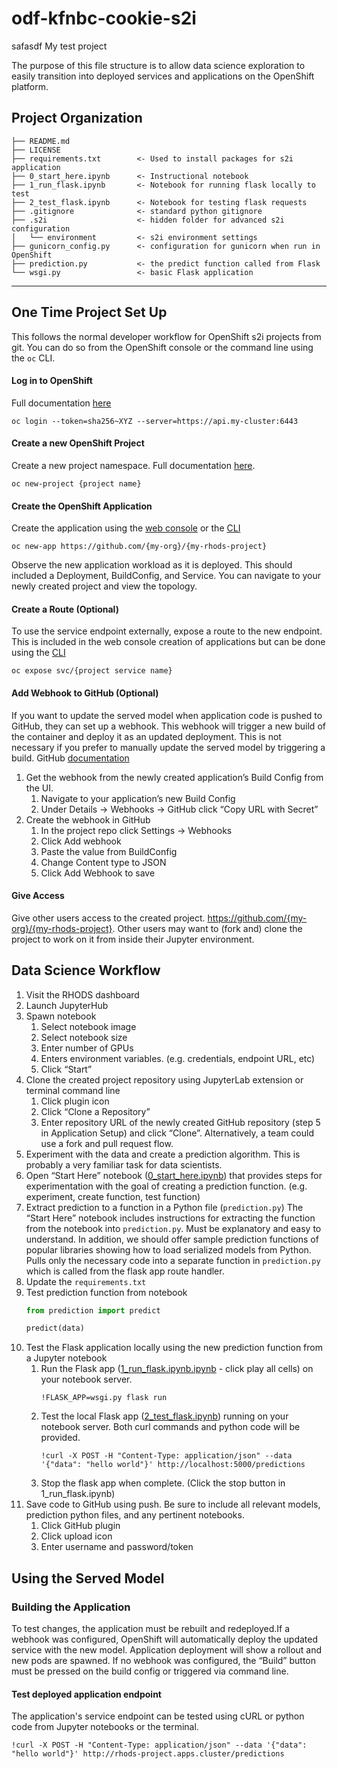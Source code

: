 odf-kfnbc-cookie-s2i
==============================
safasdf
My test project

The purpose of this file structure is to allow data science exploration to easily transition into deployed services and applications on the OpenShift platform.

## Project Organization
```
├── README.md
├── LICENSE
├── requirements.txt        <- Used to install packages for s2i application
├── 0_start_here.ipynb      <- Instructional notebook
├── 1_run_flask.ipynb       <- Notebook for running flask locally to test
├── 2_test_flask.ipynb      <- Notebook for testing flask requests
├── .gitignore              <- standard python gitignore
├── .s2i                    <- hidden folder for advanced s2i configuration
│   └── environment         <- s2i environment settings
├── gunicorn_config.py      <- configuration for gunicorn when run in OpenShift
├── prediction.py           <- the predict function called from Flask
└── wsgi.py                 <- basic Flask application
```
--------


## One Time Project Set Up

This follows the normal developer workflow for OpenShift s2i projects from git.  You can do so from the OpenShift console or the command line using the `oc` CLI.

#### Log in to OpenShift
Full documentation [here](https://docs.okd.io/latest/cli_reference/openshift_cli/getting-started-cli.html#cli-logging-in_cli-developer-commands)
```shell
oc login --token=sha256~XYZ --server=https://api.my-cluster:6443
```
#### Create a new OpenShift Project
Create a new project namespace. Full documentation [here](https://docs.okd.io/latest/cli_reference/openshift_cli/developer-cli-commands.html#new-project).
```shell
oc new-project {project name}
```

#### Create the OpenShift Application
Create the application using the [web console](https://docs.okd.io/latest/applications/application_life_cycle_management/odc-creating-applications-using-developer-perspective.html#odc-importing-codebase-from-git-to-create-application_odc-creating-applications-using-developer-perspective) or the [CLI](https://docs.okd.io/latest/cli_reference/openshift_cli/developer-cli-commands.html#new-app)
```shell
oc new-app https://github.com/{my-org}/{my-rhods-project}
```
Observe the new application workload as it is deployed.  This should included a Deployment, BuildConfig, and Service.  You can navigate to your newly created project and view the topology.

#### Create a Route (Optional)
To use the service endpoint externally, expose a route to the new endpoint.  This is included in the web console creation of applications but can be done using the [CLI](https://docs.okd.io/latest/cli_reference/openshift_cli/developer-cli-commands.html#expose)
```shell
oc expose svc/{project service name}
```

#### Add Webhook to GitHub (Optional)
If you want to update the served model when application code is pushed to GitHub, they can set up a webhook.  This webhook will trigger a new build of the container and deploy it as an updated deployment.  This is not necessary if you prefer to manually update the served model by triggering a build. GitHub [documentation](https://docs.github.com/en/developers/webhooks-and-events/creating-webhooks)

1. Get the webhook from the newly created application’s Build Config from the UI.
    1. Navigate to your application’s new Build Config
    1. Under Details -> Webhooks -> GitHub click “Copy URL with Secret”
1. Create the webhook in GitHub
    1. In the project repo click Settings -> Webhooks
    1. Click Add webhook
    1. Paste the value from BuildConfig
    1. Change Content type to JSON
    1. Click Add Webhook to save

#### Give Access
Give other users access to the created project. https://github.com/{my-org}/{my-rhods-project}.  Other users may want to (fork and) clone the project to work on it from inside their Jupyter environment.


## Data Science Workflow
1. Visit the RHODS dashboard
1. Launch JupyterHub
1. Spawn notebook
    1. Select notebook image
    1. Select notebook size
    1. Enter number of GPUs
    1. Enters environment variables.  (e.g. credentials, endpoint URL, etc)
    1. Click “Start”
1. Clone the created project repository using JupyterLab extension or terminal command line
    1. Click plugin icon
    1. Click “Clone a Repository”
    1. Enter repository URL of the newly created GitHub repository (step 5 in Application Setup) and click “Clone”. Alternatively, a team could use a fork and pull request flow.
1. Experiment with the data and create a prediction algorithm.  This is probably a very familiar task for data scientists.
1. Open “Start Here” notebook ([0_start_here.ipynb](./0_start_here.ipynb)) that provides steps for experimentation with the goal of creating a prediction function.  (e.g. experiment, create function, test function)
1. Extract prediction to a function in a Python file (`prediction.py`)
The “Start Here” notebook includes instructions for extracting the function from the notebook into `prediction.py`.  Must be explanatory and easy to understand. In addition, we should offer sample prediction functions of popular libraries showing how to load serialized models from Python.
Pulls only the necessary code into a separate function in `prediction.py` which is called from the flask app route handler.
1. Update the `requirements.txt`
1. Test prediction function from notebook
    ```python
    from prediction import predict
    
    predict(data)
    ```
1. Test the Flask application locally using the new prediction function from a Jupyter notebook
    1. Run the Flask app ([1_run_flask.ipynb.ipynb](./1_run_flask.ipynb) - click play all cells) on your notebook server.
       ```
       !FLASK_APP=wsgi.py flask run
       ```
    1. Test the local Flask app ([2_test_flask.ipynb](./2_test_flask.ipynb)) running on your notebook server.  Both curl commands and python code will be provided.
       ```
       !curl -X POST -H "Content-Type: application/json" --data '{"data": "hello world"}' http://localhost:5000/predictions
       ```
    1. Stop the flask app  when complete. (Click the stop button in 1_run_flask.ipynb)
1. Save code to GitHub using push.  Be sure to include all relevant models, prediction python files, and any pertinent notebooks.
    1. Click GitHub plugin
    1. Click upload icon
    1. Enter username and password/token


## Using the Served Model

### Building the Application
To test changes, the application must be rebuilt and redeployed.If a webhook was configured, OpenShift will automatically deploy the updated service with the new model. Application deployment will show a rollout and new pods are spawned.  If no webhook was configured, the “Build” button must be pressed on the build config or triggered via command line.

#### Test deployed application endpoint
The application's service endpoint can be tested using cURL or python code from Jupyter notebooks or the terminal.
```
!curl -X POST -H "Content-Type: application/json" --data '{"data": "hello world"}' http://rhods-project.apps.cluster/predictions
```